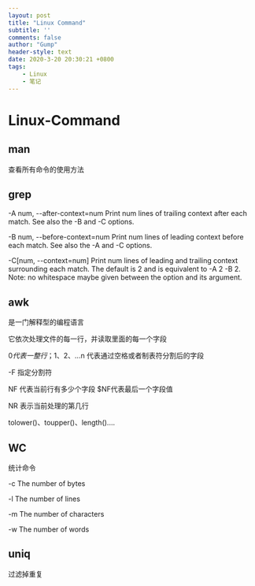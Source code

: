 ```yaml
---
layout: post
title: "Linux Command"
subtitle: ''
comments: false
author: "Gump"
header-style: text
date: 2020-3-20 20:30:21 +0800
tags:
    - Linux
    - 笔记
---
```


# Linux-Command

## man

查看所有命令的使用方法

## grep

-A num, --after-context=num
             Print num lines of trailing context after each match.  See also the -B and -C options.

-B num, --before-context=num
             Print num lines of leading context before each match.  See also the -A and -C options.

-C[num, --context=num]
             Print num lines of leading and trailing context surrounding each match.  The default is 2 and is equivalent to -A 2 -B 2.  Note: no whitespace maybe given between the option and its argument.

## awk

是一门解释型的编程语言

它依次处理文件的每一行，并读取里面的每一个字段

$0 代表一整行；$1、$2、...$n 代表通过空格或者制表符分割后的字段

-F 指定分割符

NF 代表当前行有多少个字段 $NF代表最后一个字段值

NR 表示当前处理的第几行

tolower()、toupper()、length()....

## WC

统计命令

-c The number of bytes

-l The number of lines

-m The number of characters

-w The number of words

## uniq

过滤掉重复

